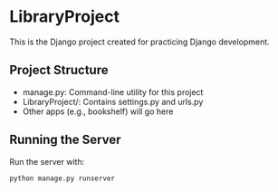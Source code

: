 # LibraryProject

This is the Django project created for practicing Django development.

## Project Structure

- manage.py: Command-line utility for this project
- LibraryProject/: Contains settings.py and urls.py
- Other apps (e.g., bookshelf) will go here

## Running the Server

Run the server with:

```bash
python manage.py runserver
